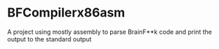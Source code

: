 # BFCompilerx86asm
A project using mostly assembly to parse BrainF**k code and print the output to the standard output
